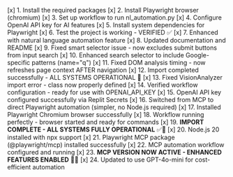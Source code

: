 [x] 1. Install the required packages
[x] 2. Install Playwright browser (chromium)
[x] 3. Set up workflow to run nl_automation.py
[x] 4. Configure OpenAI API key for AI features
[x] 5. Install system dependencies for Playwright
[x] 6. Test the project is working - VERIFIED ✅
[x] 7. Enhanced with natural language automation feature
[x] 8. Updated documentation and README
[x] 9. Fixed smart selector issue - now excludes submit buttons from input search
[x] 10. Enhanced search selector to include Google-specific patterns (name="q")
[x] 11. Fixed DOM analysis timing - now refreshes page context AFTER navigation
[x] 12. Import completed successfully - ALL SYSTEMS OPERATIONAL 🚀
[x] 13. Fixed VisionAnalyzer import error - class now properly defined
[x] 14. Verified workflow configuration - ready for use with OPENAI_API_KEY
[x] 15. OpenAI API key configured successfully via Replit Secrets
[x] 16. Switched from MCP to direct Playwright automation (simpler, no Node.js required)
[x] 17. Installed Playwright Chromium browser successfully
[x] 18. Workflow running perfectly - browser started and ready for commands
[x] 19. **IMPORT COMPLETE - ALL SYSTEMS FULLY OPERATIONAL** ✅🚀
[x] 20. Node.js 20 installed with npx support
[x] 21. Playwright MCP package (@playwright/mcp) installed successfully
[x] 22. MCP automation workflow configured and running
[x] 23. **MCP VERSION NOW ACTIVE - ENHANCED FEATURES ENABLED** 🚀✨
[x] 24. Updated to use GPT-4o-mini for cost-efficient automation
